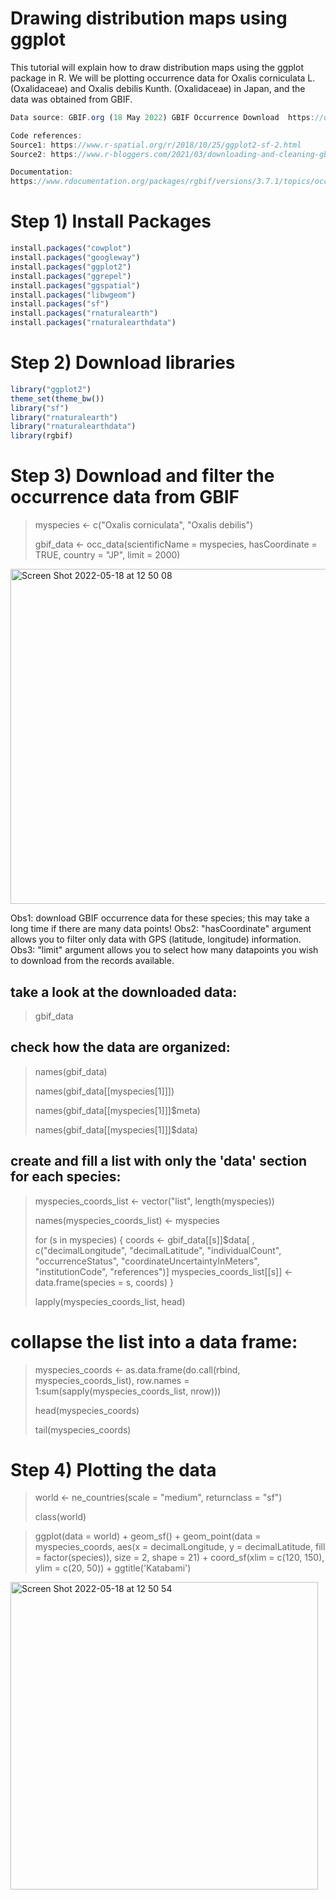 # Drawing distribution maps using ggplot 

This tutorial will explain how to draw distribution maps using the ggplot package in R. 
We will be plotting occurrence data for Oxalis corniculata L. (Oxalidaceae) and Oxalis debilis Kunth. (Oxalidaceae) in Japan, and the data was obtained from GBIF.

```js
Data source: GBIF.org (18 May 2022) GBIF Occurrence Download  https://doi.org/10.15468/dl.upkjss

Code references: 
Source1: https://www.r-spatial.org/r/2018/10/25/ggplot2-sf-2.html
Source2: https://www.r-bloggers.com/2021/03/downloading-and-cleaning-gbif-data-with-r/

Documentation:
https://www.rdocumentation.org/packages/rgbif/versions/3.7.1/topics/occ_data
```

# Step 1) Install Packages

```js
install.packages("cowplot")
install.packages("googleway")
install.packages("ggplot2")
install.packages("ggrepel")
install.packages("ggspatial")
install.packages("libwgeom")
install.packages("sf")
install.packages("rnaturalearth")
install.packages("rnaturalearthdata")
```

# Step 2) Download libraries

```js
library("ggplot2")
theme_set(theme_bw())
library("sf")
library("rnaturalearth")
library("rnaturalearthdata")
library(rgbif)
```

# Step 3) Download and filter the occurrence data from GBIF

> myspecies <- c("Oxalis corniculata", "Oxalis debilis")
>
> gbif_data <- occ_data(scientificName = myspecies, hasCoordinate = TRUE, country = "JP", limit = 2000)  

<img width="536" alt="Screen Shot 2022-05-18 at 12 50 08" src="https://user-images.githubusercontent.com/62867510/168953490-95898b4a-a164-4d5f-8859-cc0003d9d0ed.png">

Obs1: download GBIF occurrence data for these species; this may take a long time if there are many data points!
Obs2: "hasCoordinate" argument allows you to filter only data with GPS (latitude, longitude) information.
Obs3: "limit" argument allows you to select how many datapoints you wish to download from the records available.


## take a look at the downloaded data:
> gbif_data

## check how the data are organized:
> names(gbif_data)
>
> names(gbif_data[[myspecies[1]]])
> 
> names(gbif_data[[myspecies[1]]]$meta)
> 
> names(gbif_data[[myspecies[1]]]$data)

## create and fill a list with only the 'data' section for each species:
> myspecies_coords_list <- vector("list", length(myspecies))
> 
> names(myspecies_coords_list) <- myspecies
> 
> for (s in myspecies) {
  coords <- gbif_data[[s]]$data[ , c("decimalLongitude", "decimalLatitude", "individualCount", "occurrenceStatus", "coordinateUncertaintyInMeters", "institutionCode", "references")]
  myspecies_coords_list[[s]] <- data.frame(species = s, coords)
}
>
> lapply(myspecies_coords_list, head)

# collapse the list into a data frame:
> myspecies_coords <- as.data.frame(do.call(rbind, myspecies_coords_list), row.names = 1:sum(sapply(myspecies_coords_list, nrow)))
> 
> head(myspecies_coords)
> 
> tail(myspecies_coords)

# Step 4) Plotting the data
> world <- ne_countries(scale = "medium", returnclass = "sf")
> 
> class(world)

> ggplot(data = world) +
  geom_sf() +
  geom_point(data = myspecies_coords, aes(x = decimalLongitude, y = decimalLatitude, fill = factor(species)), size = 2, 
             shape = 21) +
  coord_sf(xlim = c(120, 150), ylim = c(20, 50)) + ggtitle('Katabami') 
 
<img width="492" alt="Screen Shot 2022-05-18 at 12 50 54" src="https://user-images.githubusercontent.com/62867510/168953524-3ed230ab-3b56-457f-be85-8aef0c783b27.png">

